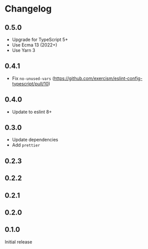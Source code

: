 # Changelog

## 0.5.0

- Upgrade for TypeScript 5+
- Use Ecma 13 (2022+)
- Use Yarn 3

## 0.4.1

- Fix `no-unused-vars` (<https://github.com/exercism/eslint-config-typescript/pull/10>)

## 0.4.0

- Update to eslint 8+

## 0.3.0

- Update dependencies
- Add `prettier`

## 0.2.3

## 0.2.2

## 0.2.1

## 0.2.0

## 0.1.0

Initial release
